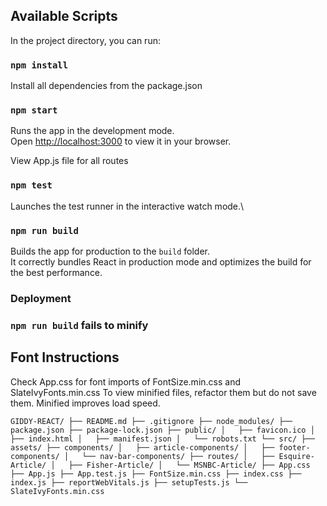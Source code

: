 ## Available Scripts

In the project directory, you can run:

### `npm install`

Install all dependencies from the package.json

### `npm start`

Runs the app in the development mode.\
Open [http://localhost:3000](http://localhost:3000) to view it in your browser.

View App.js file for all routes

### `npm test`

Launches the test runner in the interactive watch mode.\

### `npm run build`

Builds the app for production to the `build` folder.\
It correctly bundles React in production mode and optimizes the build for the best performance.

### Deployment

### `npm run build` fails to minify

## Font Instructions

Check App.css for font imports of FontSize.min.css and SlateIvyFonts.min.css
To view minified files, refactor them but do not save them. Minified improves load speed.

``GIDDY-REACT/
├── README.md
├── .gitignore
├── node_modules/
├── package.json
├── package-lock.json
├── public/
│   ├── favicon.ico
│   ├── index.html
│   ├── manifest.json
│   └── robots.txt
└── src/
    ├── assets/
    ├── components/
    │   ├── article-components/
    │   ├── footer-components/
    │   └── nav-bar-components/
    ├── routes/
    │   ├── Esquire-Article/
    │   ├── Fisher-Article/
    │   └── MSNBC-Article/
    ├── App.css
    ├── App.js
    ├── App.test.js
    ├── FontSize.min.css
    ├── index.css
    ├── index.js
    ├── reportWebVitals.js
    ├── setupTests.js
    └── SlateIvyFonts.min.css``

